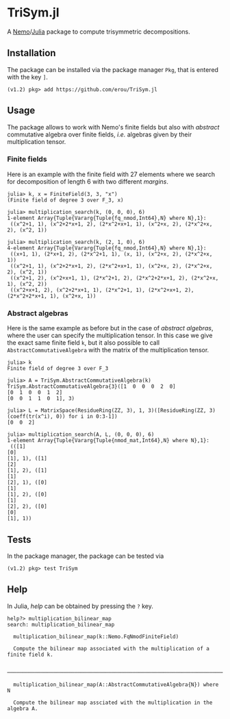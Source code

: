 # TriSym.jl

A [Nemo](http://nemocas.org/)/[Julia](https://julialang.org/) package to
compute trisymmetric decompositions.

## Installation

The package can be installed via the package manager `Pkg`, that is entered with
the key `]`.

```
(v1.2) pkg> add https://github.com/erou/TriSym.jl
```

## Usage

The package allows to work with Nemo's finite fields but also with *abstract*
commutative algebra over finite fields, *i.e.* algebras given by their
multiplication tensor.

### Finite fields

Here is an example with the finite field with 27 elements where we search for
decomposition of length 6 with two different *margins*.

```
julia> k, x = FiniteField(3, 3, "x")
(Finite field of degree 3 over F_3, x)

julia> multiplication_search(k, (0, 0, 0), 6)
1-element Array{Tuple{Vararg{Tuple{fq_nmod,Int64},N} where N},1}:
 ((x^2+1, 1), (x^2+2*x+1, 2), (2*x^2+x+1, 1), (x^2+x, 2), (2*x^2+x, 2), (x^2, 1))

julia> multiplication_search(k, (2, 1, 0), 6)
4-element Array{Tuple{Vararg{Tuple{fq_nmod,Int64},N} where N},1}:
 ((x+1, 1), (2*x+1, 2), (2*x^2+1, 1), (x, 1), (x^2+x, 2), (2*x^2+x, 1))                    
 ((x^2+1, 1), (x^2+2*x+1, 2), (2*x^2+x+1, 1), (x^2+x, 2), (2*x^2+x, 2), (x^2, 1))          
 ((x^2+1, 2), (x^2+x+1, 1), (2*x^2+1, 2), (2*x^2+2*x+1, 2), (2*x^2+x, 1), (x^2, 2))        
 ((x^2+x+1, 2), (x^2+2*x+1, 1), (2*x^2+1, 1), (2*x^2+x+1, 2), (2*x^2+2*x+1, 1), (x^2+x, 1))
```

### Abstract algebras

Here is the same example as before but in the case of *abstract algebras*, where
the user can specify the multiplication tensor. In this case we give the exact
same finite field `k`, but it also possible to call `AbstractCommutativeAlgebra`
with the matrix of the multiplication tensor.

```
julia> k
Finite field of degree 3 over F_3

julia> A = TriSym.AbstractCommutativeAlgebra(k)
TriSym.AbstractCommutativeAlgebra{3}([1  0  0  0  2  0]
[0  1  0  0  1  2]
[0  0  1  1  0  1], 3)

julia> L = MatrixSpace(ResidueRing(ZZ, 3), 1, 3)([ResidueRing(ZZ, 3)(coeff(tr(x^i), 0)) for i in 0:3-1])
[0  0  2]

julia> multiplication_search(A, L, (0, 0, 0), 6)
1-element Array{Tuple{Vararg{Tuple{nmod_mat,Int64},N} where N},1}:
 (([1]
[0]
[1], 1), ([1]
[2]
[1], 2), ([1]
[1]
[2], 1), ([0]
[1]
[1], 2), ([0]
[1]
[2], 2), ([0]
[0]
[1], 1))
```

## Tests

In the package manager, the package can be tested via

```
(v1.2) pkg> test TriSym
```

## Help

In Julia, *help* can be obtained by pressing the `?` key.

```
help?> multiplication_bilinear_map
search: multiplication_bilinear_map

  multiplication_bilinear_map(k::Nemo.FqNmodFiniteField)

  Compute the bilinear map associated with the multiplication of a finite field k.

  ─────────────────────────────────────────────────────────────────────────────────────────────────────

  multiplication_bilinear_map(A::AbstractCommutativeAlgebra{N}) where N

  Compute the bilinear map assciated with the multiplication in the algebra A.
```
